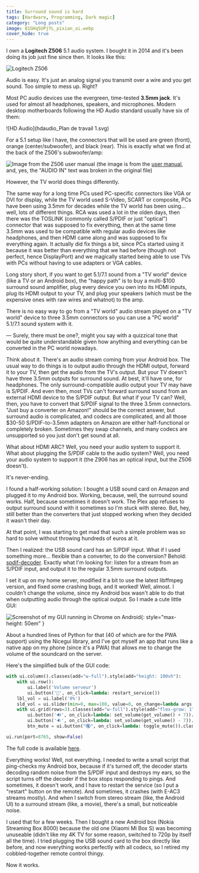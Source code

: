 ```yaml
---
title: Surround sound is hard
tags: [Hardware, Programming, Dark magic]
category: "Long posts"
image: 81GHq5UPjYL_pixian_ai.webp
cover_hide: true
---
```


I own a **Logitech Z506** 5.1 audio system. I bought it in 2014 and it's been doing its job just fine since then. It looks like this:

![Logitech Z506](81GHq5UPjYL_pixian_ai.png)

Audio is easy. It's just an analog signal you transmit over a wire and you get sound. Too simple to mess up. Right?

Most PC audio devices use the evergreen, time-tested **3.5mm jack**. It's used for almost all headphones, speakers, and microphones. Modern desktop motherboards following the HD Audio standard usually have six of them:

![HD Audio](hdaudio_Plan de travail 1.svg)

For a 5.1 setup like I have, the connectors that will be used are green (front), orange (center/subwoofer), and black (rear). This is exactly what we find at the back of the Z506's subwoofer/amp: 

![Image from the Z506 user manual](z506_ports.png)
<label>(the image is from the [user manual](https://www.logitech.com/assets/33015/z506620-002649005326gsamr.pdf), and, yes, the "AUDIO IN" text was broken in the original file)</label>

However, the TV world does things differently. 

The same way for a long time PCs used PC-specific connectors like VGA or DVI for display, while the TV world used S-Video, SCART or composite, PCs have been using 3.5mm for decades while the TV world has been using... well, lots of different things. RCA was used a lot in the olden days, then there was the TOSLINK (commonly called S/PDIF or just "optical") connector that was supposed to fix everything, then at the same time 3.5mm was used to be compatible with regular audio devices like headphones, and then HDMI came along and was supposed to fix everything again. It actually did fix things a bit, since PCs started using it because it was better than everything that we had before (though not perfect, hence DisplayPort) and we magically started being able to use TVs with PCs without having to use adapters or VGA cables.

Long story short, if you want to get 5.1/7.1 sound from a "TV world" device (like a TV or an Android box), the "happy path" is to buy a multi-$100 surround sound amplifier, plug every device you own into its HDMI inputs, plug its HDMI output to your TV, and plug your speakers (which must be the expensive ones with raw wires and whatnot) to the amp.

There is no easy way to go from a "TV world" audio stream played on a "TV world" device to three 3.5mm connectors so you can use a "PC world" 5.1/7.1 sound system with it.

— Surely, there must be one?, might you say with a quizzical tone that would be quite understandable given how anything and everything can be converted in the PC world nowadays.

Think about it. There's an audio stream coming from your Android box. The usual way to do things is to output audio through the HDMI output, forward it to your TV, then get the audio from the TV's output. But your TV doesn't have three 3.5mm outputs for surround sound. At best, it'll have one, for headphones. The only surround-compatible audio output your TV may have is S/PDIF. And even then, most TVs can't forward surround sound from an external HDMI device to the S/PDIF output. But what if your TV can? Well, then, you have to convert that S/PDIF signal to the three 3.5mm connectors. "Just buy a converter on Amazon!" should be the correct answer, but surround audio is complicated, and codecs are complicated, and all those $30-50 S/PDIF-to-3.5mm adapters on Amazon are either half-functional or completely broken. Sometimes they swap channels, and many codecs are unsupported so you just don't get sound at all.

What about HDMI ARC? Well, you need your audio system to support it. What about plugging the S/PDIF cable to the audio system? Well, you need your audio system to support it (the Z906 has an optical input, but the Z506 doesn't).

It's never-ending.

I found a half-working solution: I bought a USB sound card on Amazon and plugged it to my Android box. Working, because, well, the surround sound works. Half, because sometimes it doesn't work. The Plex app refuses to output surround sound with it sometimes so I'm stuck with stereo. But, hey, still better than the converters that just stopped working when they decided it wasn't their day.

At that point, I was starting to get mad that such a simple problem was so hard to solve without throwing hundreds of euros at it.

Then I realized: the USB sound card has an S/PDIF input. What if I used something more... flexible than a converter, to do the conversion? Behold: [spdif-decoder](https://github.com/morningstar1/spdif-decoder). Exactly what I'm looking for: listen for a stream from an S/PDIF input, and output it to the regular 3.5mm surround outputs.

I set it up on my home server, modified it a bit to use the latest libffmpeg version, and fixed some crashing bugs, and it worked! Well, almost. I couldn't change the volume, since my Android box wasn't able to do that when outputting audio through the optical output. So I made a cute little GUI:

![Screenshot of my GUI running in Chrome on Android](Screenshot_20230804-173029.jpg){: style="max-height: 50em" }

About a hundred lines of Python for that (40 of which are for the PWA support) using the Nicegui library, and I've got myself an app that runs like a native app on my phone (since it's a PWA) that allows me to change the volume of the soundcard on the server.

Here's the simplified bulk of the GUI code:

```python
with ui.column().classes(add="w-full").style(add="height: 100vh"):
    with ui.row():
        ui.label('Volume serveur')
        ui.button('🔄', on_click=lambda: restart_service())
    lbl_vol = ui.label('0%')
    sld_vol = ui.slider(min=0, max=100, value=0, on_change=lambda args: set_volume(args.value))
    with ui.grid(rows=3).classes(add="w-full").style(add="flex-grow: 1"):
        ui.button('🔊', on_click=lambda: set_volume(get_volume() + 7)).classes(add="big")
        ui.button('🔉', on_click=lambda: set_volume(get_volume() - 7)).classes(add="big")
        btn_mute = ui.button("🔇", on_click=lambda: toggle_mute()).classes(add="big")

ui.run(port=8765, show=False)
```

The full code is available [here](https://gist.github.com/zdimension/2b193e5d1ba403aa1ad1f570becd5399).

Everything works! Well, not everything. I needed to write a small script that ping-checks my Android box, because if it's turned off, the decoder starts decoding random noise from the S/PDIF input and destroys my ears, so the script turns off the decoder if the box stops responding to pings. And sometimes, it doesn't work, and I have to restart the service (so I put a "restart" button on the remote). And sometimes, it crashes (with E-AC3 streams mostly). And when I switch from stereo stream (like, the Android UI) to a surround stream (like, a movie), there's a small, but noticeable noise.

I used that for a few weeks. Then I bought a new Android box (Nokia Streaming Box 8000) because the old one (Xiaomi Mi Box S) was becoming unuseable (didn't like my 4K TV for some reason, switched to 720p by itself all the time). I tried plugging the USB sound card to the box directly like before, and now everything works perfectly with all codecs, so I retired my cobbled-together remote control thingy. 

Now it works.